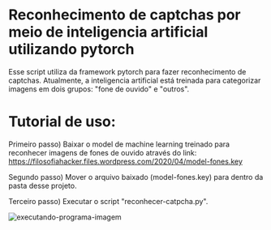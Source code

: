 # Reconhecimento de captchas por meio de inteligencia artificial utilizando pytorch
Esse script utiliza da framework pytorch para fazer reconhecimento de captchas. Atualmente, a inteligencia artificial está treinada para categorizar imagens em dois grupos: "fone de ouvido" e "outros".

# Tutorial de uso:

Primeiro passo) Baixar o model de machine learning treinado para reconhecer imagens de fones de ouvido através do link: https://filosofiahacker.files.wordpress.com/2020/04/model-fones.key

Segundo passo) Mover o arquivo baixado (model-fones.key) para dentro da pasta desse projeto.

Terceiro passo) Executar o script "reconhecer-catpcha.py".

![executando-programa-imagem](https://i.imgur.com/BQ1nlrn.png)

